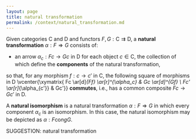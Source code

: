 ```yaml
---
layout: page
title: natural transformation
permalink: /context/natural_transformation.md
---
```

 Given categories $\mathsf{C}$ and $\mathsf{D}$ and functors $F,G : \mathsf{C} \rightrightarrows \mathsf{D}$, a **natural transformation** $\alpha : F \Rightarrow G$ consists of:

-  an arrow $\alpha_c : Fc \to Gc$ in $\mathsf{D}$ for each object $c\in \mathsf{C}$, the collection of which define the **components** of the natural transformation,

so that, for any morphism $f : c \to c'$ in $\mathsf{C}$, the following square of morphisms in $\mathsf{D}$
 \vcenter{\xymatrix{ Fc \ar[d]_{Ff} \ar[r]^{\alpha_c} & Gc \ar[d]^{Gf} \\ Fc' \ar[r]_{\alpha_{c'}} & Gc'}}
**commutes**, i.e., has a common composite $Fc \to Gc'$ in $\mathsf{D}$.

A **natural isomorphism** is a natural transformation $\alpha : F \Rightarrow G$ in which every component $\alpha_c$ is an isomorphism. In this case, the natural isomorphism may be depicted as $\alpha : F \mathrm{co}ng G$.


SUGGESTION: natural transformation
